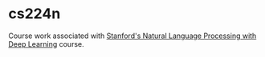 # cs224n

Course work associated with [Stanford's Natural Language Processing with Deep Learning](http://web.stanford.edu/class/cs224n/index.html) course. 
